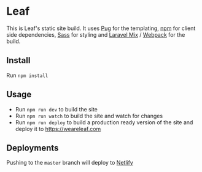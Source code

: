 # Leaf

This is Leaf's static site build. It uses [Pug](https://pugjs.org/api/getting-started.html) for the templating, [npm](https://www.npmjs.com/) for client side dependencies, [Sass](https://sass-lang.com/) for styling and [Laravel Mix](https://github.com/JeffreyWay/laravel-mix) / [Webpack](https://webpack.js.org) for the build.

## Install

Run `npm install`

## Usage

- Run `npm run dev` to build the site
- Run `npm run watch` to build the site and watch for changes
- Run `npm run deploy` to build a production ready version of the site and deploy it to https://weareleaf.com

## Deployments

Pushing to the `master` branch will deploy to [Netlify](https://weareleaf.netlify.com)
